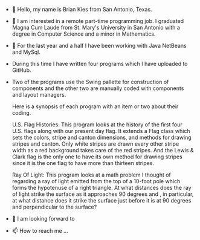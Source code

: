 - 👋 Hello, my name is Brian Kies from San Antonio, Texas.
- 👀 I am interested in a remote part-time programming job. I graduated Magna Cum Laude 
     from St. Mary's University in San Antonio with a degree in Computer Science
     and a minor in Mathematics.
- 🌱 For the last year and a half I have been working with Java NetBeans and MySql. 
-    During this time I have written four programs which I have uploaded to GitHub.  
-    Two of the programs use the Swing pallette for construction of components and the other two are manually coded with components and layout managers.
     
     Here is a synopsis of each program with an item or two about their coding.
     
     U.S. Flag Histories:
     This program looks at the history of the first four U.S. flags  along with our present day flag.
     It extends a Flag class which sets the colors, stripe and canton dimensions, and methods for drawing
     stripes and canton. Only white stripes are drawn every other stripe width as a red
     background takes care of the red stripes. And the Lewis & Clark flag is the only one 
     to have its own method for drawing stripes since it is the one flag to have more than
     thirteen stripes.
     
     Ray Of Light:
     This program looks at a math problem I thought of regarding a ray of light emitted from the top of a 10-foot pole which forms the hypotenuse of a right triangle.
     At what distances does the ray of light strike the surface as it approaches 90 degrees and , in particular, at what distance does it strike the surface just before
     it is at 90 degrees and perpendicular to the surface?
     
     
    
     
- 💞️ I am looking forward to 
- 📫 How to reach me ...

<!---
bkies23/bkies23 is a ✨ special ✨ repository because its `README.md` (this file) appears on your GitHub profile.
You can click the Preview link to take a look at your changes.
--->
